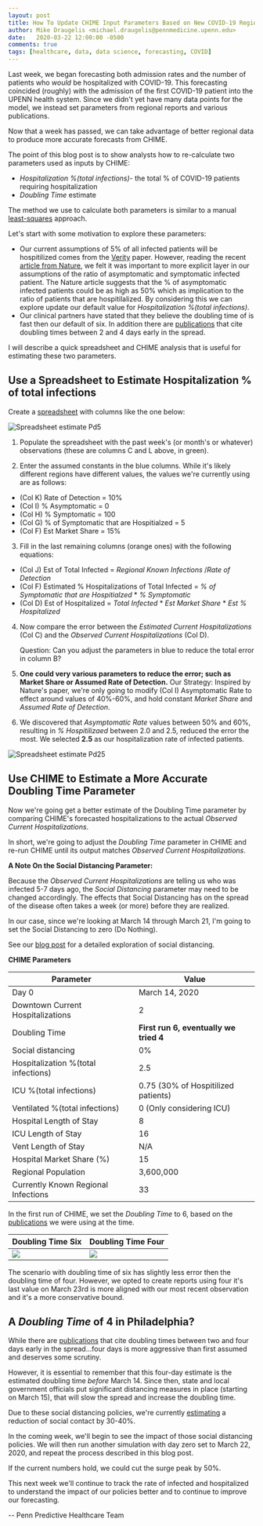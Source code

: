 ```yaml
---
layout: post
title: How To Update CHIME Input Parameters Based on New COVID-19 Regional Observations
author: Mike Draugelis <michael.draugelis@pennmedicine.upenn.edu>
date:   2020-03-22 12:00:00 -0500
comments: true
tags: [healthcare, data, data science, forecasting, COVID]
---
```


Last week, we began forecasting both admission rates and the number of patients who *would* be hospitalized with COVID-19.  This forecasting coincided (roughly) with the admission of the first COVID-19 patient into the UPENN health system.  Since we didn't yet have many data points for the model, we instead set parameters from regional reports and various publications.  

Now that a week has passed, we can take advantage of better regional data to produce more accurate forecasts from CHIME.

The point of this blog post is to show analysts how to re-calculate two parameters used as inputs by CHIME: 

 -  _Hospitalization %(total infections)_- the total % of COVID-19 patients requiring hospitalization
 - _Doubling Time_ estimate

The method we use to calculate both parameters is similar to a manual [least-squares](https://en.wikipedia.org/wiki/Least_squares) approach. 

Let's start with some motivation to explore these parameters:
* Our current assumptions of 5% of all infected patients will be hospitilized comes from the [Verity](https://www.medrxiv.org/content/10.1101/2020.03.09.20033357v1.full.pdf) paper.  However, reading the recent [article from Nature](https://www.nature.com/articles/d41586-020-00822-x), we felt it was important to more explicit layer in our assumptions of the ratio of asymptomatic and symptomatic infected patient.  The Nature article suggests that the % of asymptomatic infected patients could be as high as 50% which as implication to the ratio of patients that are hospitilalized.  By considering this we can explore  update our default value  for _Hospitalization %(total infections)_.
* Our clinical partners have stated that they believe the doubling time of is fast then our default of six. In addition there are [publications](https://arxiv.org/pdf/2003.06418.pdf) that cite doubling times between 2 and 4 days early in the spread.

I will describe a quick spreadsheet and CHIME analysis that is useful for estimating these two parameters.

Use a Spreadsheet to Estimate Hospitalization % of total infections
--------
Create a [spreadsheet](https://docs.google.com/spreadsheets/d/1GZpXQbm4gi5YZKI3-p7lvlJ1JcBIwyPPyUm1dJKuIE4/edit?usp=sharing) with columns like the one below:

![Spreadsheet estimate Pd5](https://i.ibb.co/RvLxgd4/spreadsheet-hop5.png)


1) Populate the spreadsheet with the past week's (or month's or whatever) observations (these are columns C and L above, in green).

2) Enter the assumed constants in the blue columns.  While it's likely different regions have different values, the values we're currently using are as follows: 
* (Col K) Rate of Detection = 10%
* (Col I) % Asymptomatic = 0
* (Col H) % Symptomatic = 100
* (Col G) % of Symptomatic that are Hospitialzed = 5
* (Col F) Est Market Share = 15%

3) Fill in the last remaining columns (orange ones) with the following equations: 
* (Col J) Est of Total Infected = _Regional Known Infections_ /_Rate of Detection_
* (Col F) Estimated % Hospitalizations of Total Infected = _% of Symptomatic that are Hospitialzed_ * _% Symptomatic_
* (Col D) Est of Hospitalized = _Total Infected_ * _Est Market Share_ * _Est % Hospitalized_

4) Now compare the error between the _Estimated Current Hospitalizations_ (Col C) and the _Observed Current Hospitalizations_ (Col D). 

    Question: Can you adjust the parameters in blue to reduce the total error in column B?

5)  **One could very various parameters to reduce the error; such as Market Share or Assumed Rate of Detection.** Our Strategy:  Inspired by Nature's paper, we're only going to modify (Col I) Asymptomatic Rate to effect around values of 40%-60%, and hold constant _Market Share_ and _Assumed Rate of Detection_.

6) We discovered that _Asymptomatic Rate_ values between 50% and 60%, resulting in _% Hospitilizaed_ between 2.0 and 2.5, reduced the error the most.  We selected **2.5** as our hospitalization rate of infected patients. 

![Spreadsheet estimate Pd25](https://i.ibb.co/VYcDD8f/spreadsheet-hosp2-5.png)


Use CHIME to Estimate a More Accurate Doubling Time Parameter
-------

Now we're going get a better estimate of the Doubling Time parameter by comparing CHIME's forecasted hospitalizations to the actual  _Observed Current Hospitalizations_.

In short, we're going to adjust the _Doubling Time_ parameter in CHIME and re-run CHIME until its output matches _Observed Current Hospitalizations_.

**A Note On the Social Distancing Parameter:**

Because the _Observed Current Hospitalizations_ are telling us who was infected 5-7 days ago, the _Social Distancing_ parameter may need to be changed accordingly.  The effects that Social Distancing has on the spread of the disease often takes a week (or more) before they are realized.

In our case, since we're looking at March 14 through March 21, I'm going to set the Social Distancing to zero (Do Nothing).  

See our [blog post](http://predictivehealthcare.pennmedicine.org/2020/03/18/compare-chime.html) for a detailed exploration of social distancing.

**CHIME Parameters**

| Parameter | Value  |
|--|--|
| Day 0 | March 14, 2020 |
| Downtown Current Hospitalizations | 2 |
| Doubling Time | **First run 6, eventually we tried 4** |
| Social distancing | 0% |
| Hospitalization %(total infections) | 2.5 |
| ICU %(total infections) | 0.75 (30% of Hospitilized patients) |
| Ventilated %(total infections) | 0 (Only considering ICU)|
| Hospital Length of Stay | 8 |
| ICU Length of Stay| 16 |
| Vent Length of Stay | N/A |
| Hospital Market Share (%)| 15 |
| Regional Population | 3,600,000 |
| Currently Known Regional Infections | 33 |


In the first run of CHIME, we set the _Doubling Time_ to 6, based on the [publications](https://www.ncbi.nlm.nih.gov/pubmed/32007643) we were using at the time.  

| Doubling Time Six | Doubling Time Four  | 
|--|--|
| ![](https://i.ibb.co/rmxgwqw/doubling6.png) | ![](https://i.ibb.co/BcwKhms/doubling4.png) |

The scenario with doubling time of six has slightly less error then the doubling time of four.  However, we opted to create reports using four it's last value on March 23rd is more aligned with our most recent observation and it's a more conservative bound.


A _Doubling Time_ of 4 in Philadelphia?
--------
While there are [publications](https://arxiv.org/pdf/2003.06418.pdf) that cite doubling times between two and four days early in the spread...four days is more aggressive than first assumed and deserves some scrutiny.

However, it is essential to remember that this four-day estimate is the estimated doubling time *before* March 14.  Since then, state and local government officials put significant distancing measures in place (starting on March 15), that will slow the spread and increase the doubling time.

Due to these social distancing policies, we're currently [estimating](http://predictivehealthcare.pennmedicine.org/2020/03/18/compare-chime.html) a reduction of social contact by 30-40%.  

In the coming week, we'll begin to see the impact of those social distancing policies.  We will then run another simulation with day zero set to March 22, 2020, and repeat the process described in this blog post.

If the current numbers hold, we could cut the surge peak by 50%.

This next week we'll continue to track the rate of infected and hospitalized to understand the impact of our policies better and to continue to improve our forecasting.

-- Penn Predictive Healthcare Team
